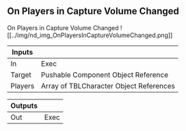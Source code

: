 ## On Players in Capture Volume Changed
On Players in Capture Volume Changed
![[../img/nd_img_OnPlayersInCaptureVolumeChanged.png]]

|Inputs||
|--|--|
| In | Exec |
| Target | Pushable Component Object Reference |
| Players | Array of TBLCharacter Object References |

|Outputs||
|--|--|
| Out | Exec |
